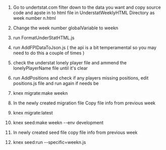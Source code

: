 1) Go to undertstat.com filter down to the data you want and copy source code and apste in to html file in UnderstatWeeklyHTML Directory as week number n.html

2) Change the week number globalVariable to weekn

3) run FormatUnderStatHTML.js

4) run AddFPlDataToJson.js ( the api is a bit temperamental so you may need to do this a couple of times )

5) check the understat lonely player file and ammend the lonelyPlayerName file until it's clear

6) run AddPositions and check if any players missing positions, edit positions.js file and run again if needs be

7) knex migrate:make weekn

8) In the newly created migration file Copy file info from previous week

9) knex migrate:latest

10) knex seed:make weekn --env development

11) In newly created seed file copy file info from previous week

12) knex seed:run --specific=weekn.js